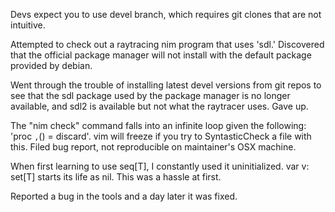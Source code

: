 Devs expect you to use devel branch, which requires git clones that are not intuitive.

Attempted to check out a raytracing nim program that uses 'sdl.' Discovered that the official package manager will not
install with the default package provided by debian.

Went through the trouble of installing latest devel versions from git repos to see that the sdl package used by the
package manager is no longer available, and sdl2 is available but not what the raytracer uses. Gave up.

The "nim check" command falls into an infinite loop given the following: 'proc `,`() = discard'. vim will freeze if you
try to SyntasticCheck a file with this. Filed bug report, not reproducible on maintainer's OSX machine.

When first learning to use seq[T], I constantly used it uninitialized. var v: set[T] starts its life as nil. This was
a hassle at first.

Reported a bug in the tools and a day later it was fixed.

